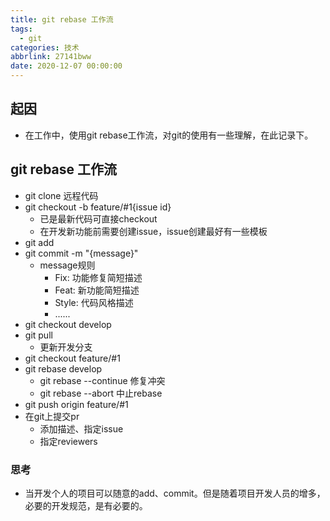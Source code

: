 ```yaml
---
title: git rebase 工作流
tags:
  - git
categories: 技术
abbrlink: 27141bww
date: 2020-12-07 00:00:00
---
```


## 起因
* 在工作中，使用git rebase工作流，对git的使用有一些理解，在此记录下。

## git rebase 工作流

* git clone 远程代码
* git checkout -b feature/#1{issue id} 
    * 已是最新代码可直接checkout
    * 在开发新功能前需要创建issue，issue创建最好有一些模板
* git add
* git commit -m "{message}"
    * message规则
        * Fix: 功能修复简短描述
        * Feat: 新功能简短描述
        * Style: 代码风格描述
        * ......
* git checkout develop
* git pull
    * 更新开发分支
* git checkout feature/#1
* git rebase develop
    * git rebase --continue 修复冲突
    * git rebase --abort 中止rebase
* git push origin feature/#1
* 在git上提交pr
    * 添加描述、指定issue
    * 指定reviewers


### 思考
* 当开发个人的项目可以随意的add、commit。但是随着项目开发人员的增多，必要的开发规范，是有必要的。